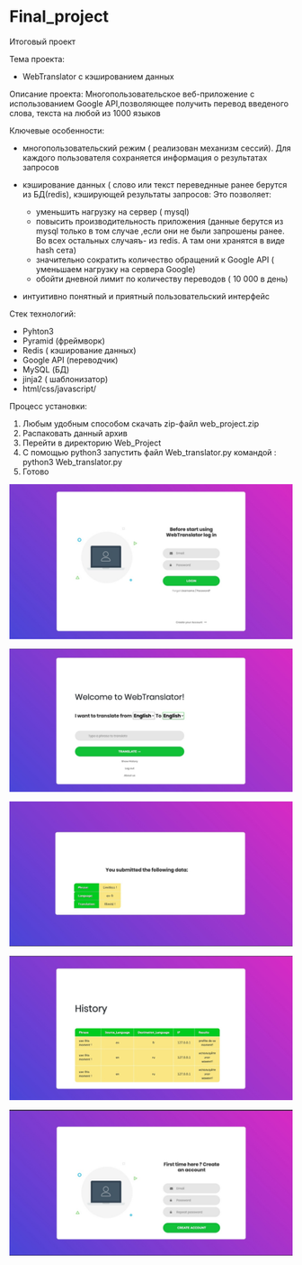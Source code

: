 # Final_project
Итоговый проект 

Тема проекта:
 - WebTranslator c кэшированием данных
 
 Описание проекта:
Многопользовательское веб-приложение с использованием Google API,позволяющее получить перевод введеного слова, текста на любой из 1000 языков

Ключевые особенности:

- многопользовательский режим ( реализован механизм сессий). Для каждого пользователя сохраняется информация о результатах запросов

- кэширование данных ( слово или текст переведнные ранее берутся из БД(redis), кэширующей результаты запросов:
  Это позволяет:
    - уменьшить нагрузку на сервер ( mysql) 
    - повысить производительность приложения (данные берутся из mysql только в том случае ,если они не были запрошены ранее. Во всех остальных случаяъ- из redis. А там они хранятся в виде hash сета)
    - значительно сократить количество обращений к Google API ( уменьшаем нагрузку на сервера Google)
    - обойти дневной лимит по количеству переводов ( 10 000 в день)
    
- интуитивно понятный и приятный пользовательский интерфейс

   
 
Стек технологий: 
 - Pyhton3
 - Pyramid (фреймворк)
 - Redis ( кэширование данных)
 - Google API (переводчик)
 - MySQL (БД)
 - jinja2 ( шаблонизатор)
 - html/css/javascript/
 
 Процесс установки:
1. Любым удобным способом скачать zip-файл web_project.zip
2. Распаковать данный архив
3. Перейти в директорию Web_Project 
4. C помощью python3 запустить файл Web_translator.py командой : python3 Web_translator.py
5. Готово


![Screenshot](w.jpg)

![Screenshot](w2.jpg)

![Screenshot](w3.jpg)

![Screenshot](34.jpg)

![Screenshot](w4.jpg)
